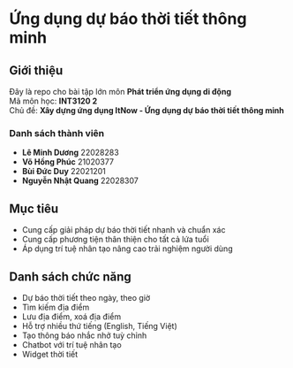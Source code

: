 # Ứng dụng dự báo thời tiết thông minh

## Giới thiệu
Đây là repo cho bài tập lớn môn <b>Phát triển ứng dụng di động</b><br>
Mã môn học: <b>INT3120 2</b><br>
Chủ đề: <b>Xây dựng ứng dụng ItNow - Ứng dụng dự báo thời tiết thông minh</b>
### Danh sách thành viên
- **Lê Minh Dương** 22028283
- **Võ Hồng Phúc** 21020377
- **Bùi Đức Duy** 22021201
- **Nguyễn Nhật Quang** 22028307
## Mục tiêu
<ul>
  <li>Cung cấp giải pháp dự báo thời tiết nhanh và chuẩn xác</li>
  <li>Cung cấp phương tiện thân thiện cho tất cả lứa tuổi</li>
  <li>Áp dụng trí tuệ nhân tạo nâng cao trải nghiệm người dùng</li>
</ul>

## Danh sách chức năng
- Dự báo thời tiết theo ngày, theo giờ
- Tìm kiếm địa điểm
- Lưu địa điểm, xoá địa điểm
- Hỗ trợ nhiều thứ tiếng (English, Tiếng Việt)
- Tạo thông báo nhắc nhở tuỳ chỉnh
- Chatbot với trí tuệ nhân tạo
- Widget thời tiết


